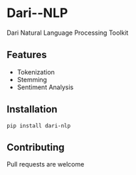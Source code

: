 # Dari--NLP
Dari Natural Language Processing Toolkit

## Features
- Tokenization
- Stemming
- Sentiment Analysis

## Installation
`pip install dari-nlp`

## Contributing
Pull requests are welcome
